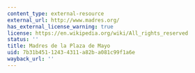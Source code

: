 ```yaml
---
content_type: external-resource
external_url: http://www.madres.org/
has_external_license_warning: true
license: https://en.wikipedia.org/wiki/All_rights_reserved
status: ''
title: Madres de la Plaza de Mayo
uid: 7b31b451-1243-4311-a82b-a081c99f1a6e
wayback_url: ''
---
```

